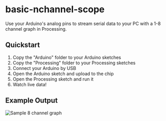 basic-nchannel-scope
====================

Use your Arduino's analog pins to stream serial data to your PC with a 1-8 channel graph in Processing.

Quickstart
----------

1. Copy the "Arduino" folder to your Arduino sketches
2. Copy the "Processing" folder to your Processing sketches
3. Connect your Arduino by USB
4. Open the Arduino sketch and upload to the chip
5. Open the Processing sketch and run it
6. Watch live data!

Example Output
--------------

![Sample 8 channel graph](https://raw.github.com/xigme/basic-nchannel-scope/master/example.png "Sample 8 channel graph")
